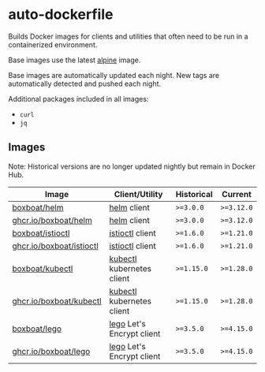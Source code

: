# auto-dockerfile

Builds Docker images for clients and utilities that often need to be run in a containerized environment.

Base images use the latest [alpine](https://hub.docker.com/_/alpine) image.

Base images are automatically updated each night.  New tags are automatically detected and pushed each night.

Additional packages included in all images:

- `curl`
- `jq`

## Images
Note: Historical versions are no longer updated nightly but remain in Docker Hub.

Image | Client/Utility | Historical | Current
---|---|---|---
[boxboat/helm](https://hub.docker.com/r/boxboat/helm/) | [helm](https://github.com/helm/helm) client | `>=3.0.0` | `>=3.12.0`
[ghcr.io/boxboat/helm](https://github.com/boxboat/auto-dockerfile/pkgs/container/helm) | [helm](https://github.com/helm/helm) client | `>=3.0.0` | `>=3.12.0`
[boxboat/istioctl](https://hub.docker.com/r/boxboat/istioctl/) | [istioctl](https://github.com/istio/istio) client | `>=1.6.0` | `>=1.21.0`
[ghcr.io/boxboat/istioctl](https://github.com/boxboat/auto-dockerfile/pkgs/container/istioctl) | [istioctl](https://github.com/istio/istio) client | `>=1.6.0` | `>=1.21.0`
[boxboat/kubectl](https://hub.docker.com/r/boxboat/kubectl/) | [kubectl](https://github.com/kubernetes/kubernetes) kubernetes client | `>=1.15.0` | `>=1.28.0`
[ghcr.io/boxboat/kubectl](https://github.com/boxboat/auto-dockerfile/pkgs/container/kubectl) | [kubectl](https://github.com/kubernetes/kubernetes) kubernetes client | `>=1.15.0` | `>=1.28.0`
[boxboat/lego](https://hub.docker.com/r/boxboat/lego/) | [lego](https://github.com/go-acme/lego) Let's Encrypt client | `>=3.5.0` | `>=4.15.0`
[ghcr.io/boxboat/lego](https://github.com/boxboat/auto-dockerfile/pkgs/container/lego) | [lego](https://github.com/go-acme/lego) Let's Encrypt client | `>=3.5.0` | `>=4.15.0`
